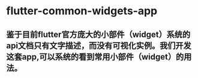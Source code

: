 # flutter-common-widgets-app

## 鉴于目前flutter官方庞大的小部件（widget）系统的api文档只有文字描述，而没有可视化实例。我们开发这套app,可以系统的看到常用小部件（widget）的用法。
